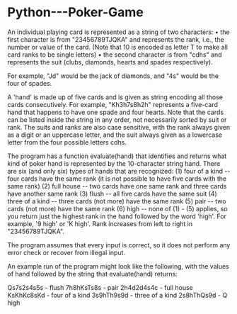 # Python---Poker-Game
An individual playing card is represented as a string of two characters:
•	the first character is from "23456789TJQKA" and represents the rank, i.e., the number or value of the card. (Note that 10 is encoded as letter T to make all card ranks to be single letters)
•	the second character is from "cdhs" and represents the suit (clubs, diamonds, hearts and spades respectively).

For example, "Jd" would be the jack of diamonds, and "4s" would be the four of spades.

A 'hand' is made up of five cards and is given as string encoding all those cards consecutively. For example, "Kh3h7s8h2h" represents a five-card hand that happens to have one spade and four hearts. Note that the cards can be listed inside the string in any order, not necessarily sorted by suit or rank. The suits and ranks are also case sensitive, with the rank always given as a digit or an uppercase letter, and the suit always given as a lowercase letter from the four possible letters cdhs.

The program has a function evaluate(hand) that identifies and returns what kind of poker hand is represented by the 10-character string hand. There are six (and only six) types of hands that are recognized:
(1)	four of a kind -- four cards have the same rank (it is not possible to have five cards with the same rank)
(2)	full house -- two cards have one same rank and three cards have another same rank
(3)	flush -- all five cards have the same suit
(4)	three of a kind -- three cards (not more) have the same rank
(5)	pair -- two cards (not more) have the same rank
(6)	<highest rank> high -- none of (1) - (5) applies, so you return just the highest rank in the hand followed by the word 'high'. For example, '9 high' or 'K high'. Rank increases from left to right  in "23456789TJQKA".
 
The program assumes that every input is correct, so it does not perform any error check or recover from illegal input.

An example run of the program might look like the following, with the values of hand followed by the string that evaluate(hand) returns:

Qs7s2s4s5s - flush 
7h8hKsTs8s - pair 
2h4d2d4s4c - full house 
KsKhKc8sKd - four of a kind 
3s9hTh9s9d - three of a kind
2s8hThQs9d - Q high
